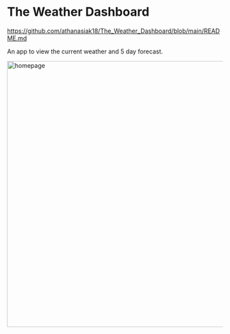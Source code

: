 # The Weather Dashboard

https://github.com/athanasiak18/The_Weather_Dashboard/blob/main/README.md

An app to view the current weather and 5 day forecast.


<img width="622" alt="homepage" src="https://user-images.githubusercontent.com/95444521/170810524-e76e9588-29ad-40c7-8fdd-39dc56491caa.png">

